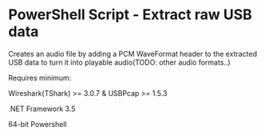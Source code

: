 # PowerShell Script - Extract raw USB data

Creates an audio file by adding a PCM WaveFormat header to the extracted USB data to turn it into playable audio(TODO: other audio formats..)

Requires minimum:

Wireshark(TShark) >= 3.0.7 & USBPcap >= 1.5.3

.NET Framework 3.5

64-bit Powershell
